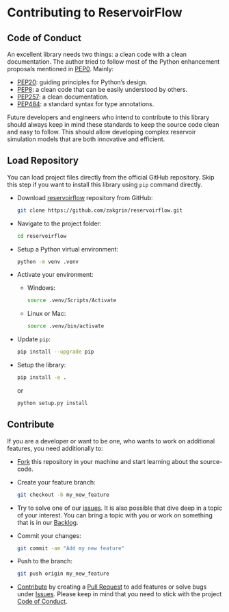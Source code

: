 # Contributing to ReservoirFlow

## Code of Conduct

An excellent library needs two things: a clean code with a clean documentation. The author tried to follow most of the Python enhancement proposals mentioned in [PEP0](https://peps.python.org/pep-0000/). Mainly:

- [PEP20](https://peps.python.org/pep-0020/): guiding principles for Python’s design.
- [PEP8](https://peps.python.org/pep-0008/): a clean code that can be easily understood by others.
- [PEP257](https://peps.python.org/pep-0257/): a clean documentation.
- [PEP484](https://peps.python.org/pep-0484/): a standard syntax for type annotations.

Future developers and engineers who intend to contribute to this library should always keep in mind these standards to keep the source code clean and easy to follow. This should allow developing complex reservoir simulation models that are both innovative and efficient.

## Load Repository

You can load project files directly from the official GitHub repository. Skip this step if you want to install this library using `pip` command directly.

- Download [reservoirflow](https://github.com/zakgrin/reservoirflow) repository from GitHub:

    ```bash
    git clone https://github.com/zakgrin/reservoirflow.git
    ```

- Navigate to the project folder:

    ```bash
    cd reservoirflow
    ```

- Setup a Python virtual environment:

    ```bash
    python -m venv .venv
    ```

- Activate your environment:

  - Windows:

      ```bash
      source .venv/Scripts/Activate
      ```

  - Linux or Mac:

      ```bash
      source .venv/bin/activate
      ```

- Update `pip`:

    ```bash
    pip install --upgrade pip
    ```

- Setup the library:

    ```bash
    pip install -e .
    ```

    or

    ```bash
    python setup.py install
    ```

## Contribute

If you are a developer or want to be one, who wants to work on additional features, you need additionally to:

- [Fork](https://docs.github.com/en/get-started/quickstart/fork-a-repo) this repository in your machine and start learning about the source-code.
- Create your feature branch:

    ```Bash
    git checkout -b my_new_feature
    ```

- Try to solve one of our [issues](https://github.com/zakgrin/reservoirflow/issues). It is also possible that dive deep in a topic of your interest. You can bring a topic with you or work on something that is in our [Backlog](/research_development/backlog/backlog.html).
- Commit your changes:

    ```Bash
    git commit -am "Add my new feature"
    ```

- Push to the branch:

    ```Bash
    git push origin my_new_feature
    ```

- [Contribute](https://docs.github.com/en/get-started/quickstart/contributing-to-projects) by creating a [Pull Request](https://github.com/zakgrin/reservoirflow/pulls) to add features or solve bugs under [Issues](https://github.com/zakgrin/reservoirflow/issues). Please keep in mind that you need to stick with the project [Code of Conduct](#code-of-conduct).
